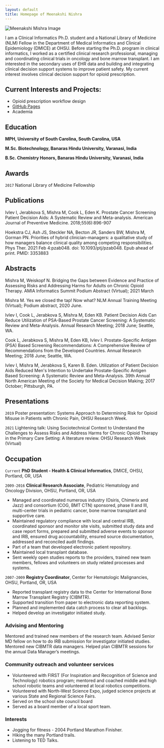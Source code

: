 ```yaml
---
layout: default
title: Homepage of Meenakshi Nishra
---
```


![Meenakshi Mishra Image]({{site.url}}/images/bio-photo.JPG)

I am a Clinical Informatics Ph.D. student and a National Library of Medicine (NLM) Fellow in the Department of Medical Informatics and Clinical Epidemiology (DMICE) at OHSU. Before starting the Ph.D. program in clinical informatics, I worked as a certified clinical research professional, managing and coordinating clinical trials in oncology and bone marrow transplant. I am interested in the secondary uses of EHR data and building and integrating clinical decision support systems to improve patient safety. My current interest involves clinical decision support for opioid prescription.  

## Current Interests and Projects:

- Opioid prescription workflow design
- [GitHub Pages](http://meenamishra.github.io)
- Academia

## Education

__MPH, University of South Carolina, South Carolina, USA__

__M.Sc. Biotechnology, Banaras Hindu University, Varanasi, India__

__B.Sc. Chemistry Honors, Banaras Hindu University, Varanasi, India__


## Awards

`2017`
National Library of Medicine Fellowship
 

## Publications

Ivlev I, Jerabkova S, Mishra M, Cook L, Eden K. Prostate Cancer Screening Patient Decision Aids: A Systematic Review and Meta-analysis. American Journal of Preventive Medicine. 2018;55(6):896-907

Hoekstra CJ, Ash JS, Steckler NA, Becton JR, Sanders BW, Mishra M, Gorman PN. Priorities of hybrid clinician-managers: a qualitative study of how managers balance clinical quality among competing responsibilities. Phys Ther. 2021 Feb 4:pzab048. doi: 10.1093/ptj/pzab048. Epub ahead of print. PMID: 3353883

<!-- A list is also available [online](https://scholar.google.co.uk/citations?user=LTOTl0YAAAAJ) -->


## Abstracts 

Mishra M, Weiskopf N. Bridging the Gaps between Evidence and Practice of Assessing Risks and Addressing Harms for Adults on Chronic Opioid Therapy. AMIA Informatics Summit Podium Abstract (Virtual); 2021 March

Mishra M. Yes we closed the tap! Now what? NLM Annual Training Meeting (Virtual); Podium abstract, 2020 June.

Ivlev I, Cook L, Jerabkova S, Mishra M, Eden KB. Patient Decision Aids Can Reduce Utilization of PSA-Based Prostate Cancer Screening: A Systematic Review and Meta-Analysis. Annual Research Meeting; 2018 June; Seattle, WA.

Cook L, Jerabkova S, Mishra M, Eden KB, Ivlev I. Prostate-Specific Antigen (PSA) Based Screening Recommendations: A Comprehensive Review of Recommendations from the Developed Countries. Annual Research Meeting; 2018 June; Seattle, WA.

Ivlev I, Mishra M, Jerabkova S, Karen B. Eden. Utilization of Patient Decision Aids Reduced Men's Intention to Undertake Prostate-Specific Antigen Based Screening: A Systematic Review and Meta-Analysis. 39th Annual North American Meeting of the Society for Medical Decision Making; 2017 October; Pittsburgh, PA.

## Presentations

`2019`
Poster presentation: Systems Approach to Determining Risk for Opioid Misuse in Patients with Chronic Pain, OHSU Research Week. 

`2021`
Lightening talk: Using Sociotechnical Context to Understand the Challenges to Assess Risks and Address Harms for Chronic Opioid Therapy in the Primary Care Setting: A literature review. OHSU Research Week (Virtual)


## Occupation

`Current`
__PhD Student - Health & Clinical Informatics__, DMICE, OHSU, Portland, OR, USA 

`2009-2016`
__Clinical Research Associate__, Pediatric Hematology and Oncology Division, OHSU, Portland, OR, USA                                              

- Managed and coordinated numerous industry (Osiris, Chimerix and Jazz) and consortium (COG, BMT CTN) sponsored, phase II and III, multi-center trials in pediatric cancer, bone marrow transplant and supportive care.
- Maintained regulatory compliance with local and central IRB, coordinated sponsor and monitor site visits, submitted study data and case report forms, prepared and submitted adverse events to sponsor and IRB, ensured drug accountability, ensured source documentation, addressed and reconciled audit findings.
- Part of a team that developed electronic patient repository.
- Maintained local transplant database.
- Sent weekly open studies reports to the providers, trained new team members, fellows and volunteers on study related processes and systems.

`2007-2009`
__Registry Coordinator__, Center for Hematologic Malignancies, OHSU, Portland, OR, USA                                                        
         
- Reported transplant registry data to the Center for International Bone Marrow Transplant Registry (CIBMTR). 
- Supported transition from paper to electronic data reporting system. 
- Planned and implemented data catch process to clear all backlogs. 
- Helped develop an investigator initiated study.

### Advising and Mentoring

Mentored and trained new members of the research team.
Advised Senior MD fellow on how to do IRB submission for investigator initiated studies.
Mentored new CIBMTR data managers.
Helped plan CIBMTR sessions for the annual Data Manager’s meetings.

### Community outreach and volunteer services 

- Volunteered with FIRST (For Inspiration and Recognition of Science and Technology) robotics program; mentored and coached middle and high school robotic teams and volunteered at local robotics competitions.
- Volunteered with North-West Science Expo, judged science projects at various State and Regional Science Fairs.
- Served on the school site council board
- Served as a board member of a local sport team.


### Interests

- Jogging for fitness - 2004 Portland Marathon Finisher.
- Hiking the many Portland trails.
- Listening to TED Talks.
